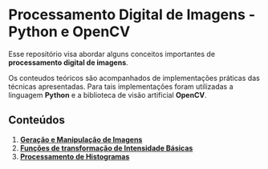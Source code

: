 # Processamento Digital de Imagens - Python e OpenCV

Esse repositório visa abordar alguns conceitos importantes de **processamento digital de imagens**.

Os conteudos teóricos são acompanhados de implementações práticas das técnicas apresentadas. Para tais implementações foram utilizadas a linguagem **Python** e a biblioteca de visão artificial **OpenCV**.

## Conteúdos

1. [**Geração e Manipulação de Imagens**]()
1. [**Funções de transformação de Intensidade Básicas**](transformacaoIntensidade)
1. [**Processamento de Histogramas**]()